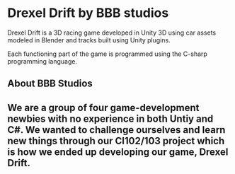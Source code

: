 # Drexel Drift by BBB studios

Drexel Drift is a 3D racing game developed in Unity 3D using car assets modeled in
Blender and tracks built using Unity plugins. 

Each functioning part of the game is programmed using the C-sharp programming language. 

<h2> About BBB Studios <h2>
<p> We are a group of four game-development newbies with no experience in both Untiy and C#. We wanted to challenge ourselves 
and learn new things through our CI102/103 project which is how we ended up developing our game, Drexel Drift. </p>
